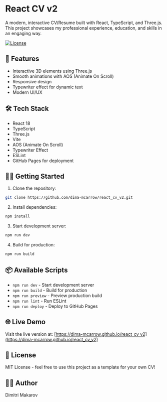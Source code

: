 # React CV v2

A modern, interactive CV/Resume built with React, TypeScript, and Three.js. This project showcases my professional experience, education, and skills in an engaging way.

[![License](https://img.shields.io/badge/license-MIT-blue.svg)](/LICENSE)

## 🚀 Features

- Interactive 3D elements using Three.js
- Smooth animations with AOS (Animate On Scroll)
- Responsive design
- Typewriter effect for dynamic text
- Modern UI/UX

## 🛠️ Tech Stack

- React 18
- TypeScript
- Three.js
- Vite
- AOS (Animate On Scroll)
- Typewriter Effect
- ESLint
- GitHub Pages for deployment

## 🏃‍♂️ Getting Started

1. Clone the repository:
```bash
git clone https://github.com/dima-mcarrow/react_cv_v2.git
```

2. Install dependencies:
```bash
npm install
```

3. Start development server:
```bash
npm run dev
```

4. Build for production:
```bash
npm run build
```

## 📦 Available Scripts

- `npm run dev` - Start development server
- `npm run build` - Build for production
- `npm run preview` - Preview production build
- `npm run lint` - Run ESLint
- `npm run deploy` - Deploy to GitHub Pages

## 🌐 Live Demo

Visit the live version at: [https://dima-mcarrow.github.io/react_cv_v2](https://dima-mcarrow.github.io/react_cv_v2)

## 📝 License

MIT License - feel free to use this project as a template for your own CV!

## 👨‍💻 Author

Dimitri Makarov
